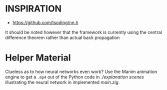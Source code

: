 # INSPIRATION
- https://github.com/tsoding/nn.h

It should be noted however that the framework is currently using the central difference theorem rather than actual back propagation

# Helper Material

Clueless as to how neural networks even work? Use the Manim animation engine to get a `.mp4` out of the Python code in *./explanation scenes* illustrating the neural network in implemented *main.zig*.
